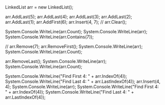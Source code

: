 LinkedList<int> arr = new LinkedList<int>();

arr.AddLast(5);
arr.AddLast(4);
arr.AddLast(3);
arr.AddLast(2);
arr.AddLast(1);
arr.AddFirst(6);
arr.Insert(4, 7);
// arr.Clear();

System.Console.WriteLine(arr.Count);
System.Console.WriteLine(arr);
System.Console.WriteLine(arr.Contains(7));

// arr.Remove(7);
arr.RemoveFirst();
System.Console.WriteLine(arr);
System.Console.WriteLine(arr.Count);

arr.RemoveLast();
System.Console.WriteLine(arr);
System.Console.WriteLine(arr.Count);

System.Console.WriteLine("Find First 4: " + arr.IndexOf(4));
System.Console.WriteLine("Find Last 4: " + arr.LastIndexOf(4));
arr.Insert(4, 4);
System.Console.WriteLine(arr);
System.Console.WriteLine("Find First 4: " + arr.IndexOf(4));
System.Console.WriteLine("Find Last 4: " + arr.LastIndexOf(4));